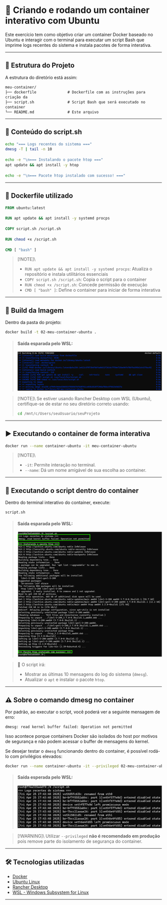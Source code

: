 
# 🐧 Criando e rodando um container interativo com Ubuntu

Este exercício tem como objetivo criar um container Docker baseado no Ubuntu e interagir com o terminal para executar um script Bash que imprime logs recentes do sistema e instala pacotes de forma interativa.

---

## 🧱 Estrutura do Projeto

A estrutura do diretório está assim:

```
meu-container/
├── dockerfile              # Dockerfile com as instruções para criação da 
├── script.sh               # Script Bash que será executado no container
└── README.md               # Este arquivo
```

---

## 📜 Conteúdo do script.sh

```bash
echo "=== Logs recentes do sistema ==="
dmesg -T | tail -n 10

echo -e "\n=== Instalando o pacote htop ==="
apt update && apt install -y htop

echo -e "\n=== Pacote htop instalado com sucesso! ==="
```

---

## 🐳 Dockerfile utilizado

```Dockerfile
FROM ubuntu:latest

RUN apt update && apt install -y systemd procps

COPY script.sh /script.sh

RUN chmod +x /script.sh

CMD [ "bash" ]

```

> [!NOTE]\ 
>- `RUN apt update && apt install -y systemd procps`: Atualiza o repositório e instala utilitários essenciais
>- `COPY script.sh /script.sh`: Copia o script para o container
>- `RUN chmod +x /script.sh`: Concede permissão de execução
>- `CMD [ "bash" ]`: Define o container para iniciar de forma interativa

---

## 🔨 Build da Imagem

Dentro da pasta do projeto:

```bash
docker build -t 02-meu-container-ubuntu .
```

> #### Saída esparada pelo WSL:
>![alt text](prints/image-1.png)

> [!NOTE]\ Se estiver usando Rancher Desktop com WSL (Ubuntu), certifique-se de estar no seu diretório correto usando:
> ```bash
> cd /mnt/c/Users/seuUsuario/seuProjeto
> ```

---

## ▶️ Executando o container de forma interativa

```bash
docker run --name container-ubuntu -it meu-container-ubuntu
```

> [!NOTE]\ 
>- `-it`: Permite interação no terminal.
>- `--name`: Dá um nome amigável de sua escolha ao container.

---

## 📂 Executando o script dentro do container

Dentro do terminal interativo do container, execute:

```bash
script.sh
```
> #### Saída esparada pelo WSL:
>![alt text](prints/image-2.png)

> 📌 O script irá:
> - Mostrar as últimas 10 mensagens do log do sistema (`dmesg`).
> - Atualizar o `apt` e instalar o pacote `htop`.

---

## ⚠️ Sobre o comando dmesg no container

Por padrão, ao executar o script, você poderá ver a seguinte mensagem de erro:

```
dmesg: read kernel buffer failed: Operation not permitted
```

Isso acontece porque containers Docker são isolados do host por motivos de segurança e não podem acessar o buffer de mensagens do kernel.

Se desejar testar o `dmesg` funcionando dentro do container, é possível rodá-lo com privilégios elevados:

```bash
docker run --name container-ubuntu -it --privileged 02-meu-container-ubuntu
```

> #### Saída esperada pelo WSL:
> ![alt text](prints/image-3.png)

> [!WARNING]\ Utilizar `--privileged` **não é recomendado em produção** pois remove parte do isolamento de segurança do container.

---

## 🛠 Tecnologias utilizadas

- [Docker](https://www.docker.com/)
- [Ubuntu Linux](https://ubuntu.com/)
- [Rancher Desktop](https://rancherdesktop.io/)
- [WSL - Windows Subsystem for Linux](https://learn.microsoft.com/en-us/windows/wsl/)

---
